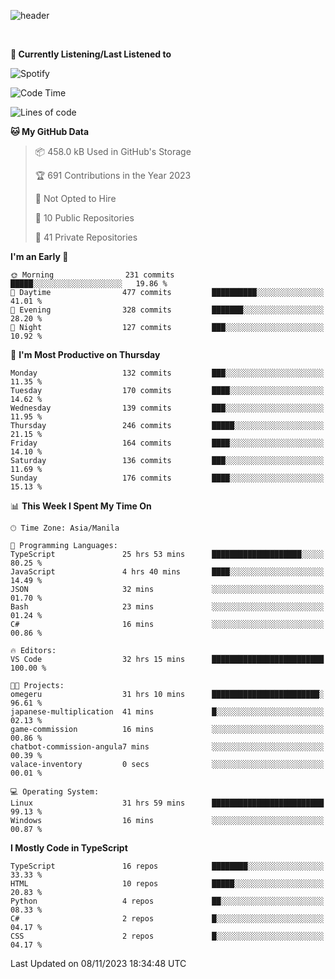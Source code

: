 <!--![header](https://capsule-render.vercel.app/api?type=waving&text=dotRarufu&fontAlign=78&desc=dotrarufu&descAlign=92.5&height=195&theme=tokyonight&animation=fadeIn&fontAlignY=39&descAlignY=49&fontSize=30) -->
![header](https://capsule-render.vercel.app/api?type=waving&desc=dotRarufu&descAlign=50&height=185&theme=tokyonight&animation=fadeIn&descAlignY=39&descSize=15) 
 

&nbsp;<div align="left">
**🎵 Currently Listening/Last Listened to**
</div>

![Spotify](https://github-spotify-widget-seven.vercel.app/api/spotify?background_color=0d1117&border_color=ffffff)


<!--START_SECTION:waka-->
![Code Time](http://img.shields.io/badge/Code%20Time-36%20hrs%2032%20mins-blue)

![Lines of code](https://img.shields.io/badge/From%20Hello%20World%20I%27ve%20Written-2.3%20million%20lines%20of%20code-blue)

**🐱 My GitHub Data** 

> 📦 458.0 kB Used in GitHub's Storage 
 > 
> 🏆 691 Contributions in the Year 2023
 > 
> 🚫 Not Opted to Hire
 > 
> 📜 10 Public Repositories 
 > 
> 🔑 41 Private Repositories 
 > 
**I'm an Early 🐤** 

```text
🌞 Morning                231 commits         █████░░░░░░░░░░░░░░░░░░░░   19.86 % 
🌆 Daytime                477 commits         ██████████░░░░░░░░░░░░░░░   41.01 % 
🌃 Evening                328 commits         ███████░░░░░░░░░░░░░░░░░░   28.20 % 
🌙 Night                  127 commits         ███░░░░░░░░░░░░░░░░░░░░░░   10.92 % 
```
📅 **I'm Most Productive on Thursday** 

```text
Monday                   132 commits         ███░░░░░░░░░░░░░░░░░░░░░░   11.35 % 
Tuesday                  170 commits         ████░░░░░░░░░░░░░░░░░░░░░   14.62 % 
Wednesday                139 commits         ███░░░░░░░░░░░░░░░░░░░░░░   11.95 % 
Thursday                 246 commits         █████░░░░░░░░░░░░░░░░░░░░   21.15 % 
Friday                   164 commits         ████░░░░░░░░░░░░░░░░░░░░░   14.10 % 
Saturday                 136 commits         ███░░░░░░░░░░░░░░░░░░░░░░   11.69 % 
Sunday                   176 commits         ████░░░░░░░░░░░░░░░░░░░░░   15.13 % 
```


📊 **This Week I Spent My Time On** 

```text
🕑︎ Time Zone: Asia/Manila

💬 Programming Languages: 
TypeScript               25 hrs 53 mins      ████████████████████░░░░░   80.25 % 
JavaScript               4 hrs 40 mins       ████░░░░░░░░░░░░░░░░░░░░░   14.49 % 
JSON                     32 mins             ░░░░░░░░░░░░░░░░░░░░░░░░░   01.70 % 
Bash                     23 mins             ░░░░░░░░░░░░░░░░░░░░░░░░░   01.24 % 
C#                       16 mins             ░░░░░░░░░░░░░░░░░░░░░░░░░   00.86 % 

🔥 Editors: 
VS Code                  32 hrs 15 mins      █████████████████████████   100.00 % 

🐱‍💻 Projects: 
omegeru                  31 hrs 10 mins      ████████████████████████░   96.61 % 
japanese-multiplication  41 mins             █░░░░░░░░░░░░░░░░░░░░░░░░   02.13 % 
game-commission          16 mins             ░░░░░░░░░░░░░░░░░░░░░░░░░   00.86 % 
chatbot-commission-angula7 mins              ░░░░░░░░░░░░░░░░░░░░░░░░░   00.39 % 
valace-inventory         0 secs              ░░░░░░░░░░░░░░░░░░░░░░░░░   00.01 % 

💻 Operating System: 
Linux                    31 hrs 59 mins      █████████████████████████   99.13 % 
Windows                  16 mins             ░░░░░░░░░░░░░░░░░░░░░░░░░   00.87 % 
```

**I Mostly Code in TypeScript** 

```text
TypeScript               16 repos            ████████░░░░░░░░░░░░░░░░░   33.33 % 
HTML                     10 repos            █████░░░░░░░░░░░░░░░░░░░░   20.83 % 
Python                   4 repos             ██░░░░░░░░░░░░░░░░░░░░░░░   08.33 % 
C#                       2 repos             █░░░░░░░░░░░░░░░░░░░░░░░░   04.17 % 
CSS                      2 repos             █░░░░░░░░░░░░░░░░░░░░░░░░   04.17 % 
```




 Last Updated on 08/11/2023 18:34:48 UTC
<!--END_SECTION:waka-->


<!--
**dotRarufu/dotRarufu** is a ✨ _special_ ✨ repository because its `README.md` (this file) appears on your GitHub profile.

Here are some ideas to get you started:

- 🔭 I’m currently working on ...
- 🌱 I’m currently learning ...
- 👯 I’m looking to collaborate on ...
- 🤔 I’m looking for help with ...
- 💬 Ask me about ...
- 📫 How to reach me: ...
- 😄 Pronouns: ...
- ⚡ Fun fact: ...
-->

